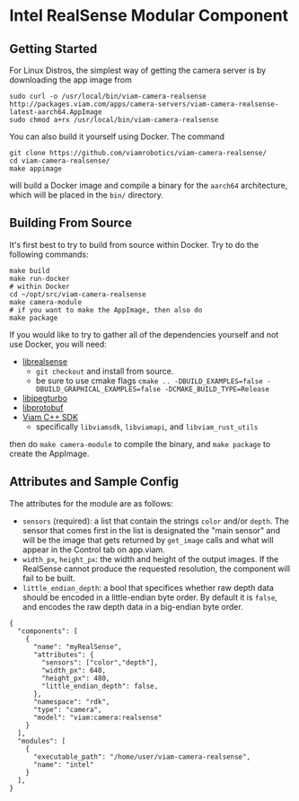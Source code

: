 # Intel RealSense Modular Component

## Getting Started
For Linux Distros, the simplest way of getting the camera server is by downloading the app image from

```
sudo curl -o /usr/local/bin/viam-camera-realsense http://packages.viam.com/apps/camera-servers/viam-camera-realsense-latest-aarch64.AppImage
sudo chmod a+rx /usr/local/bin/viam-camera-realsense
```

You can also build it yourself  using Docker. The command

```
git clone https://github.com/viamrobotics/viam-camera-realsense/
cd viam-camera-realsense/
make appimage
```

will build a Docker image and compile a binary for the `aarch64` architecture, which will be placed in the `bin/` directory.

## Building From Source

It's first best to try to build from source within Docker. Try to do the following commands:

```
make build
make run-docker
# within Docker
cd ~/opt/src/viam-camera-realsense
make camera-module
# if you want to make the AppImage, then also do
make package
```

If you would like to try to gather all of the dependencies yourself and not use Docker, you will need:

- [librealsense](https://github.com/IntelRealSense/librealsense)
  - `git checkout` and install from source. 
  - be sure to use cmake flags `cmake .. -DBUILD_EXAMPLES=false -DBUILD_GRAPHICAL_EXAMPLES=false -DCMAKE_BUILD_TYPE=Release`
- [libjpegturbo](https://github.com/libjpeg-turbo/libjpeg-turbo)
- [libprotobuf](https://github.com/protocolbuffers/protobuf)
- [Viam C++ SDK](https://github.com/viamrobotics/viam-cpp-sdk/)
  - specifically `libviamsdk`, `libviamapi`, and `libviam_rust_utils`

then do `make camera-module` to compile the binary, and `make package` to create the AppImage.

## Attributes and Sample Config

The attributes for the module are as follows:
- `sensors` (required): a list that contain the strings `color` and/or `depth`. The sensor that comes first in the list is designated the "main sensor" and will be the image that gets returned by `get_image` calls and what will appear in the Control tab on app.viam.
- `width_px`, `height_px`: the width and height of the output images. If the RealSense cannot produce the requested resolution, the component will fail to be built.
- `little_endian_depth`: a bool that specifices whether raw depth data should be encoded in a little-endian byte order. By default it is `false`, and encodes the raw depth data in a big-endian byte order.
```
{
  "components": [
    {
      "name": "myRealSense",
      "attributes": {
        "sensors": ["color","depth"],
        "width_px": 640,
        "height_px": 480,
        "little_endian_depth": false,
      },
      "namespace": "rdk",
      "type": "camera",
      "model": "viam:camera:realsense"
    }
  ],
  "modules": [
    {
      "executable_path": "/home/user/viam-camera-realsense",
      "name": "intel"
    }
  ],
}
```

